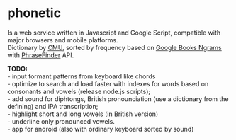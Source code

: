 # phonetic
<p>Is a web service written in Javascript and Google Script, compatible with major browsers and mobile platforms.<br/>
Dictionary by <a href="http://www.speech.cs.cmu.edu/cgi-bin/cmudict" title="Carnegie Mellon University" target="_blank"><u>CMU</u></a>, sorted by frequency based on <a href="https://books.google.com/ngrams" title="Google Books Ngrams" target="_blank"><u>Google Books Ngrams</u></a> with <a href="https://phrasefinder.io/" title="PhraseFinder" target="_blank"><u>PhraseFinder</u></a> API.</p>

<p><b>TODO:</b><br/> 
- input formant patterns from keyboard like chords<br/>
- optimize to search and load faster with indexes for words based on consonants and vowels (release node.js scripts);<br/>
- add sound for diphtongs, British pronounciation (use a dictionary from the defining) and IPA transcription;<br/>
- highlight short and long vowels (in British version)<br/>
- underline only pronounced vowels.<br/>
- app for android (also with ordinary keyboard sorted by sound)
</p>
